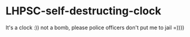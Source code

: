 # LHPSC-self-destructing-clock
It's a clock :)) not a bomb, please police officers don't put me to jail =))))
